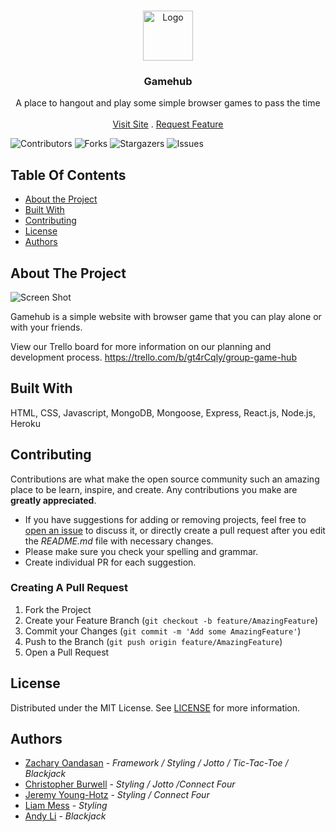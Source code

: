 <br/>
<p align="center">
  <a href="https://github.com/ZOandasan/Gamehub">
    <img src="https://th.bing.com/th/id/R.68a9fd5887075aa8b8b3fe21bfa0009b?rik=vfFXY0PJBa8wAQ&pid=ImgRaw&r=0" alt="Logo" width="80" height="80">
  </a>

  <h3 align="center">Gamehub</h3>

  <p align="center">
    A place to hangout and play some simple browser games to pass the time
    <br/>
    <br/>
    <a href="https://aleph-game-hub.herokuapp.com/games">Visit Site</a>
    .
    <a href="https://github.com/ZOandasan/Gamehub/issues">Request Feature</a>
  </p>
</p>

![Contributors](https://img.shields.io/github/contributors/ZOandasan/Gamehub?color=dark-green) ![Forks](https://img.shields.io/github/forks/ZOandasan/Gamehub?style=social) ![Stargazers](https://img.shields.io/github/stars/ZOandasan/Gamehub?style=social) ![Issues](https://img.shields.io/github/issues/ZOandasan/Gamehub) 

## Table Of Contents

* [About the Project](#about-the-project)
* [Built With](#built-with)
* [Contributing](#contributing)
* [License](#license)
* [Authors](#authors)

## About The Project

![Screen Shot](https://i.imgur.com/IswpWT9.png)

Gamehub is a simple website with browser game that you can play alone or with your friends.

View our Trello board for more information on our planning and development process.
https://trello.com/b/gt4rCqly/group-game-hub

## Built With

HTML, CSS, Javascript, MongoDB, Mongoose, Express, React.js, Node.js, Heroku

## Contributing

Contributions are what make the open source community such an amazing place to be learn, inspire, and create. Any contributions you make are **greatly appreciated**.
* If you have suggestions for adding or removing projects, feel free to [open an issue](https://github.com/ZOandasan/Gamehub/issues/new) to discuss it, or directly create a pull request after you edit the *README.md* file with necessary changes.
* Please make sure you check your spelling and grammar.
* Create individual PR for each suggestion.

### Creating A Pull Request

1. Fork the Project
2. Create your Feature Branch (`git checkout -b feature/AmazingFeature`)
3. Commit your Changes (`git commit -m 'Add some AmazingFeature'`)
4. Push to the Branch (`git push origin feature/AmazingFeature`)
5. Open a Pull Request

## License

Distributed under the MIT License. See [LICENSE](https://github.com/ZOandasan/Gamehub/blob/master/LICENSE.md) for more information.

## Authors

* [Zachary Oandasan](https://github.com/ZOandasan/) - *Framework / Styling / Jotto / Tic-Tac-Toe / Blackjack*
* [Christopher Burwell](https://github.com/countchrisdo/) - *Styling / Jotto /Connect Four*
* [Jeremy Young-Hotz](https://github.com/jhotz2112/) - *Styling / Connect Four*
* [Liam Mess](https://github.com/wolflord480) - *Styling*
* [Andy Li](https://github.com/sunsetdee) - *Blackjack*

<!-- * [William Stull](https://github.com/stulldude/) - *Simon* -->

